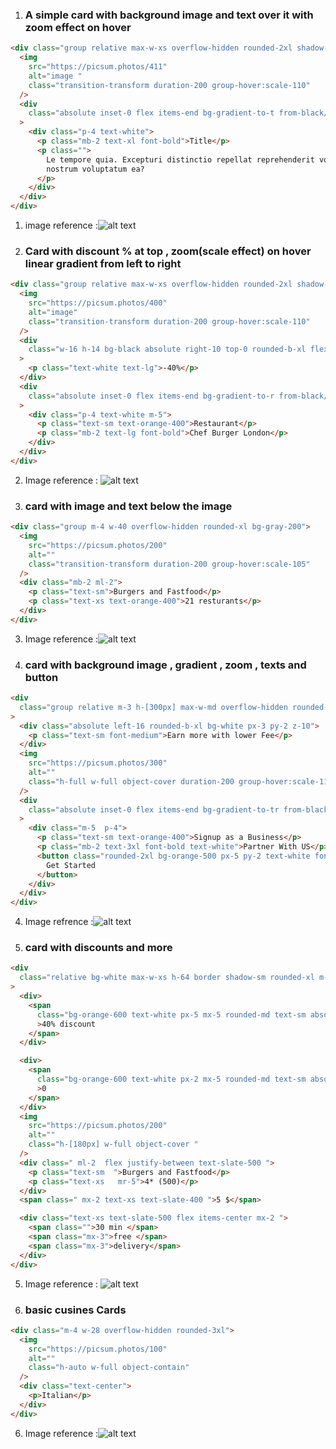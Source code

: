 1. ### A simple card with background image and text over it with zoom effect on hover

```html
<div class="group relative max-w-xs overflow-hidden rounded-2xl shadow-lg m-4">
  <img
    src="https://picsum.photos/411"
    alt="image "
    class="transition-transform duration-200 group-hover:scale-110"
  />
  <div
    class="absolute inset-0 flex items-end bg-gradient-to-t from-black/60 to-transparent"
  >
    <div class="p-4 text-white">
      <p class="mb-2 text-xl font-bold">Title</p>
      <p class="">
        Le tempore quia. Excepturi distinctio repellat reprehenderit voluptas,
        nostrum voluptatum ea?
      </p>
    </div>
  </div>
</div>
```

1. image reference :![alt text](image.png)

2. ### Card with discount % at top , zoom(scale effect) on hover linear gradient from left to right

```html
<div class="group relative max-w-xs overflow-hidden rounded-2xl shadow-lg m-4">
  <img
    src="https://picsum.photos/400"
    alt="image"
    class="transition-transform duration-200 group-hover:scale-110"
  />
  <div
    class="w-16 h-14 bg-black absolute right-10 top-0 rounded-b-xl flex items-center justify-center"
  >
    <p class="text-white text-lg">-40%</p>
  </div>
  <div
    class="absolute inset-0 flex items-end bg-gradient-to-r from-black/60 to-transparent"
  >
    <div class="p-4 text-white m-5">
      <p class="text-sm text-orange-400">Restaurant</p>
      <p class="mb-2 text-lg font-bold">Chef Burger London</p>
    </div>
  </div>
</div>
```

2. Image reference : ![alt text](image-1.png)

3. ### card with image and text below the image

```html
<div class="group m-4 w-40 overflow-hidden rounded-xl bg-gray-200">
  <img
    src="https://picsum.photos/200"
    alt=""
    class="transition-transform duration-200 group-hover:scale-105"
  />
  <div class="mb-2 ml-2">
    <p class="text-sm">Burgers and Fastfood</p>
    <p class="text-xs text-orange-400">21 resturants</p>
  </div>
</div>
```

3. Image reference :![alt text](image-2.png)

4. ### card with background image , gradient , zoom , texts and button

```html
<div
  class="group relative m-3 h-[300px] max-w-md overflow-hidden rounded-xl bg-red-200"
>
  <div class="absolute left-16 rounded-b-xl bg-white px-3 py-2 z-10">
    <p class="text-sm font-medium">Earn more with lower Fee</p>
  </div>
  <img
    src="https://picsum.photos/300"
    alt=""
    class="h-full w-full object-cover duration-200 group-hover:scale-110"
  />
  <div
    class="absolute inset-0 flex items-end bg-gradient-to-tr from-black to-transparent"
  >
    <div class="m-5  p-4">
      <p class="text-sm text-orange-400">Signup as a Business</p>
      <p class="mb-2 text-3xl font-bold text-white">Partner With US</p>
      <button class="rounded-2xl bg-orange-500 px-5 py-2 text-white font-bold ">
        Get Started
      </button>
    </div>
  </div>
</div>
```

4. Image refrence :![alt text](image-3.png)

5. ### card with discounts and more

```html
<div
  class="relative bg-white max-w-xs h-64 border shadow-sm rounded-xl m-4 overflow-hidden"
>
  <div>
    <span
      class="bg-orange-600 text-white px-5 mx-5 rounded-md text-sm absolute top-4"
      >40% discount
    </span>
  </div>

  <div>
    <span
      class="bg-orange-600 text-white px-2 mx-5 rounded-md text-sm absolute right-4 top-4"
      >0
    </span>
  </div>
  <img
    src="https://picsum.photos/200"
    alt=""
    class="h-[180px] w-full object-cover "
  />
  <div class=" ml-2  flex justify-between text-slate-500 ">
    <p class="text-sm  ">Burgers and Fastfood</p>
    <p class="text-xs   mr-5">4* (500)</p>
  </div>
  <span class=" mx-2 text-xs text-slate-400 ">5 $</span>

  <div class="text-xs text-slate-500 flex items-center mx-2 ">
    <span class="">30 min </span>
    <span class="mx-3">free </span>
    <span class="mx-3">delivery</span>
  </div>
</div>
```

5. Image reference : ![alt text](image-4.png)

6. ### basic cusines Cards

```html
<div class="m-4 w-28 overflow-hidden rounded-3xl">
  <img
    src="https://picsum.photos/100"
    alt=""
    class="h-auto w-full object-contain"
  />
  <div class="text-center">
    <p>Italian</p>
  </div>
</div>
```

6. Image reference :![alt text](image-5.png)
